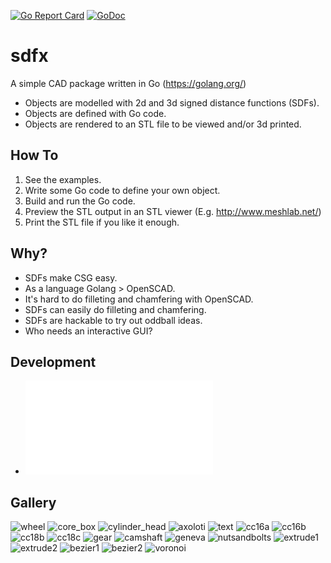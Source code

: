
[![Go Report Card](https://goreportcard.com/badge/github.com/deadsy/sdfx)](https://goreportcard.com/report/github.com/deadsy/sdfx)
[![GoDoc](https://godoc.org/github.com/deadsy/sdfx?status.svg)](https://godoc.org/github.com/deadsy/sdfx/sdf)

# sdfx

A simple CAD package written in Go (https://golang.org/)

 * Objects are modelled with 2d and 3d signed distance functions (SDFs).
 * Objects are defined with Go code.
 * Objects are rendered to an STL file to be viewed and/or 3d printed.

## How To
 1. See the examples.
 2. Write some Go code to define your own object.
 3. Build and run the Go code.
 4. Preview the STL output in an STL viewer (E.g. http://www.meshlab.net/)
 5. Print the STL file if you like it enough.

## Why?
 * SDFs make CSG easy.
 * As a language Golang > OpenSCAD.
 * It's hard to do filleting and chamfering with OpenSCAD.
 * SDFs can easily do filleting and chamfering.
 * SDFs are hackable to try out oddball ideas.
 * Who needs an interactive GUI?

## Development
 * ![Roadmap](docs/ROADMAP.md)

## Gallery

![wheel](docs/gallery/wheel.png "Pottery Wheel Casting Pattern")
![core_box](docs/gallery/core_box.png "Pottery Wheel Core Box")
![cylinder_head](docs/gallery/head.png "Cylinder Head")
![axoloti](docs/gallery/axoloti.png "Axoloti Mount Kit")
![text](docs/gallery/text.png "TrueType font rendering")
![cc16a](docs/gallery/cc16a.png "Reddit CAD Challenge 16A")
![cc16b](docs/gallery/cc16b_0.png "Reddit CAD Challenge 16B")
![cc18b](docs/gallery/cc18b.png "Reddit CAD Challenge 18B")
![cc18c](docs/gallery/cc18c.png "Reddit CAD Challenge 18C")
![gear](docs/gallery/gear.png "Involute Gear")
![camshaft](docs/gallery/camshaft.png "Wallaby Camshaft")
![geneva](docs/gallery/geneva1.png "Geneva Mechanism")
![nutsandbolts](docs/gallery/nutsandbolts.png "Nuts and Bolts")
![extrude1](docs/gallery/extrude1.png "Twisted Extrusions")
![extrude2](docs/gallery/extrude2.png "Scaled and Twisted Extrusions")
![bezier1](docs/gallery/bezier_bowl.png "Bowl made with Bezier Curves")
![bezier2](docs/gallery/bezier_shape.png "Extruded Bezier Curves")
![voronoi](docs/gallery/voronoi.png "2D Points Distance Field")
